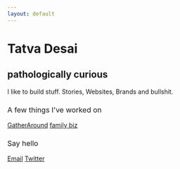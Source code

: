 ```yaml
---
layout: default
---
```


<h1>Tatva Desai</h1>
<h2 class="subtitle">pathologically curious</h2>

<div class="main-content">
    <p>I like to build stuff. Stories, Websites, Brands and bullshit.</p>
</div>

<div class="section">
    <h3 style="font-weight: normal">A few things I've worked on</h3>
    <div class="links-group">
        <a href="https://www.gatheraround.social">GatherAround</a>
        <a href="https://pritenterprise.vercel.app">family biz</a>
    </div>
</div>

<div class="section">
    <h3 style="font-weight: normal">Say hello</h3>
    <div class="links-group">
        <a href="mailto:tatvadesai95@gmail.com">Email</a>
        <a href="https://twitter.com/tatvadesai">Twitter</a>
    </div>
</div>
